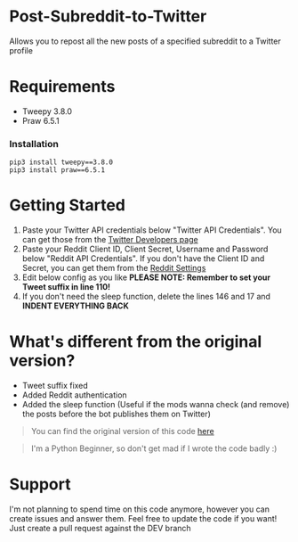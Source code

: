 # Post-Subreddit-to-Twitter
Allows you to repost all the new posts of a specified subreddit to a Twitter profile

# Requirements
- Tweepy 3.8.0
- Praw 6.5.1

### Installation
```
pip3 install tweepy==3.8.0
pip3 install praw==6.5.1
```

# Getting Started
1. Paste your Twitter API credentials below "Twitter API Credentials". You can get those from the [Twitter Developers page](https://developer.twitter.com/en/apps)
2. Paste your Reddit Client ID, Client Secret, Username and Password below "Reddit API Credentials". If you don't have the Client ID and Secret, you can get them from the [Reddit Settings](https://www.reddit.com/prefs/apps)
3. Edit below config as you like
**PLEASE NOTE: Remember to set your Tweet suffix in line 110!**
4. If you don't need the sleep function, delete the lines 146 and 17 and **INDENT EVERYTHING BACK**

# What's different from the original version?
- Tweet suffix fixed
- Added Reddit authentication
- Added the sleep function (Useful if the mods wanna check (and remove) the posts before the bot publishes them on Twitter)

> You can find the original version of this code [here](https://github.com/rhiever/reddit-twitter-bot)

> I'm a Python Beginner, so don't get mad if I wrote the code badly :)

# Support
I'm not planning to spend time on this code anymore, however you can create issues and answer them.
Feel free to update the code if you want! Just create a pull request against the DEV branch

